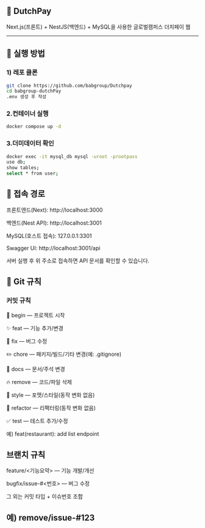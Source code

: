 ## 🍚 DutchPay
Next.js(프론트) + NestJS(백엔드) + MySQL을 사용한 글로벌캠퍼스 더치페이 웹

---

## 🚀 실행 방법
### 1) 레포 클론
```bash
git clone https://github.com/babgroup/Dutchpay
cd babgroup-dutchPay
.env 생성 후 작성
```
### 2.컨테이너 실행
```bash
docker compose up -d
```
### 3.더미데이터 확인
```bash
docker exec -it mysql_db mysql -uroot -prootpass 
use db;
show tables;
select * from user;
```

## 📌 접속 경로
프론트엔드(Next): http://localhost:3000

백엔드(Nest API): http://localhost:3001

MySQL(호스트 접속): 127.0.0.1:3301

Swagger UI: http://localhost:3001/api

서버 실행 후 위 주소로 접속하면 API 문서를 확인할 수 있습니다.

## 🧭 Git 규칙
### 커밋 규칙

🎉 begin — 프로젝트 시작

✨ feat — 기능 추가/변경

🐛 fix — 버그 수정

✏️ chore — 패키지/빌드/기타 변경(예: .gitignore)

📖 docs — 문서/주석 변경

🔥 remove — 코드/파일 삭제

🎨 style — 포맷/스타일(동작 변화 없음)

🔨 refactor — 리팩터링(동작 변화 없음)

✅ test — 테스트 추가/수정

예) feat(restaurant): add list endpoint

## 브랜치 규칙

feature/<기능요약> — 기능 개발/개선

bugfix/issue-#<번호> — 버그 수정

그 외는 커밋 타입 + 이슈번호 조합

예) remove/issue-#123
---